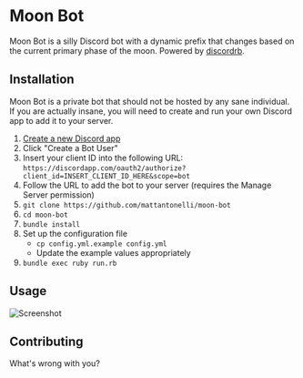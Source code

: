 # Moon Bot

Moon Bot is a silly Discord bot with a dynamic prefix that changes based on the current primary phase of the moon. Powered by [discordrb](https://github.com/meew0/discordrb).

## Installation

Moon Bot is a private bot that should not be hosted by any sane individual. If you are actually insane, you will need to create and run your own Discord app to add it to your server.

1. [Create a new Discord app](https://discordapp.com/developers/applications/me)
2. Click "Create a Bot User"
3. Insert your client ID into the following URL: `https://discordapp.com/oauth2/authorize?client_id=INSERT_CLIENT_ID_HERE&scope=bot`
4. Follow the URL to add the bot to your server (requires the Manage Server permission)
5. `git clone https://github.com/mattantonelli/moon-bot`
6. `cd moon-bot`
7. `bundle install`
8. Set up the configuration file
    * `cp config.yml.example config.yml`
    * Update the example values appropriately
9. `bundle exec ruby run.rb`

## Usage

![Screenshot](https://i.imgur.com/unFeKGh.png)

## Contributing

What's wrong with you?
